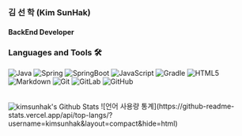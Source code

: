### 김 선 학 (Kim SunHak)
#### BackEnd Developer
### Languages and Tools 🛠
![Java](http://img.shields.io/badge/-Java-5B4638?style=flat-square&logo=java&logoColor=ffffff)
![Spring](https://img.shields.io/badge/Spring-6DB33F.svg?logo=spring&logoColor=white)
![SpringBoot](https://img.shields.io/badge/Spring_Boot-6DB33F.svg?logo=spring&logoColor=white)
![JavaScript](https://img.shields.io/badge/-JavaScript-%23F7DF1C?style=flat-square&logo=javascript&logoColor=000000&labelColor=%23F7DF1C&color=%23FFCE5A)
![Gradle](https://img.shields.io/badge/Gradle-02303A.svg?logo=Gradle&logoColor=white)
![HTML5](https://img.shields.io/badge/-HTML5-%23E44D27?style=flat-square&logo=html5&logoColor=ffffff)
![Markdown](https://img.shields.io/badge/-Markdown-000000?style=flat-square&logo=markdown)
![Git](https://img.shields.io/badge/-Git-%23F05032?style=flat-square&logo=git&logoColor=%23ffffff)
![GitLab](https://img.shields.io/badge/-GitLab-FCA121?style=flat-square&logo=gitlab)
![GitHub](https://img.shields.io/badge/-GitHub-181717?style=flat-square&logo=github)
<!--
**kimsunhak/kimsunhak** is a ✨ _special_ ✨ repository because its `README.md` (this file) appears on your GitHub profile.

Here are some ideas to get you started:

- 🔭 I’m currently working on ...
- 🌱 I’m currently learning ...
- 👯 I’m looking to collaborate on ...
- 🤔 I’m looking for help with ...
- 💬 Ask me about ...
- 📫 How to reach me: ...
- 😄 Pronouns: ...
- ⚡ Fun fact: ...
-->

<br>
<img align="center" src="https://github-readme-stats.vercel.app/api?username=kimsunhak&include_all_commits=true&count_private=true&show_icons=true&line_height=20&title_color=2DB7F3&icon_color=2DB7F3&text_color=333&bg_color=fffefe" alt="kimsunhak's Github Stats">
![언어 사용량 통계](https://github-readme-stats.vercel.app/api/top-langs/?username=kimsunhak&layout=compact&hide=html)
</br>

